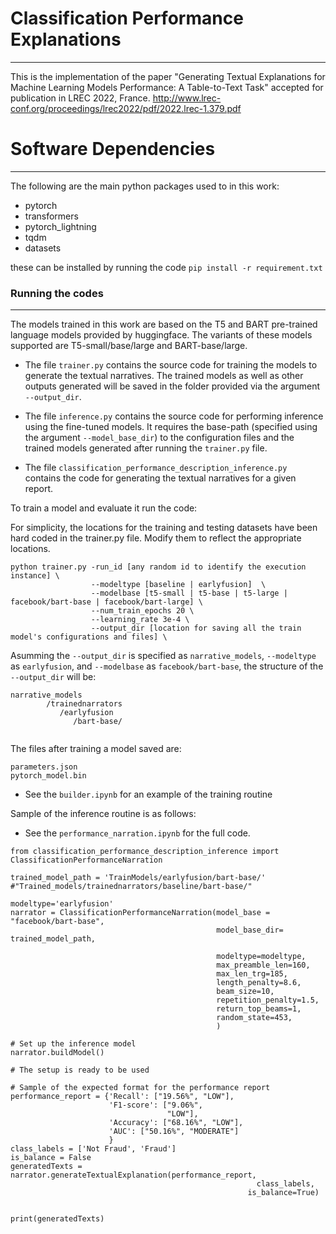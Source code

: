 # Classification Performance Explanations
---
This is the implementation of the paper "Generating Textual Explanations for Machine Learning Models Performance: A Table-to-Text Task" accepted for publication in LREC 2022, France. http://www.lrec-conf.org/proceedings/lrec2022/pdf/2022.lrec-1.379.pdf 

# Software Dependencies
---
The following are the main python packages used to in this work:
- pytorch
- transformers
- pytorch_lightning
- tqdm
- datasets

these can be installed by running the code  ``pip install -r requirement.txt`` 




### Running the codes
---

The models trained in this work are based on the T5 and BART pre-trained language models provided by huggingface. The variants of these models  supported are T5-small/base/large and BART-base/large.  
- The file ``trainer.py`` contains the source code for training the models to generate the textual narratives. The trained models as well as other outputs generated will be saved in the folder provided via the argument ``--output_dir``. 

- The file ``inference.py`` contains the source code for performing inference using the fine-tuned models. It requires the base-path (specified using the argument ``--model_base_dir``) to the  configuration files and the trained models generated after running the ``trainer.py`` file. 

- The file ``classification_performance_description_inference.py `` contains the code for generating the textual narratives for a given report.

To train a model and evaluate it run the code:

For simplicity, the locations for the training and testing datasets have been hard coded in the trainer.py file. Modify them to reflect the appropriate locations.

```
python trainer.py -run_id [any random id to identify the execution instance] \  
                  --modeltype [baseline | earlyfusion]  \
                  --modelbase [t5-small | t5-base | t5-large | facebook/bart-base | facebook/bart-large] \ 
                  --num_train_epochs 20 \
                  --learning_rate 3e-4 \
                  --output_dir [location for saving all the train model's configurations and files] \
```

Asumming the ``--output_dir`` is specified as ``narrative_models``, ``--modeltype`` as ``earlyfusion``, and ``--modelbase`` as  ``facebook/bart-base``, the structure of the ``--output_dir`` will be:
```
narrative_models
        /trainednarrators
           /earlyfusion
              /bart-base/
        
```
The files after training a model saved are:
```
parameters.json
pytorch_model.bin
```
* See the ``builder.ipynb`` for an example of the training routine


Sample of the inference routine is as follows:
* See the ``performance_narration.ipynb`` for the full code.

```
from classification_performance_description_inference import ClassificationPerformanceNarration

trained_model_path = 'TrainModels/earlyfusion/bart-base/'
#"Trained_models/trainednarrators/baseline/bart-base/"

modeltype='earlyfusion'
narrator = ClassificationPerformanceNarration(model_base = "facebook/bart-base",
                                              model_base_dir= trained_model_path,
                                              
                                              modeltype=modeltype,
                                              max_preamble_len=160,
                                              max_len_trg=185,
                                              length_penalty=8.6,
                                              beam_size=10,
                                              repetition_penalty=1.5,
                                              return_top_beams=1,
                                              random_state=453,
                                              )
                                              
# Set up the inference model
narrator.buildModel()

# The setup is ready to be used

# Sample of the expected format for the performance report
performance_report = {'Recall': ["19.56%", "LOW"],
                      'F1-score': ["9.06%",
                                   "LOW"],
                      'Accuracy': ["68.16%", "LOW"],
                      'AUC': ["50.16%", "MODERATE"]
                      }
class_labels = ['Not Fraud', 'Fraud']
is_balance = False
generatedTexts = narrator.generateTextualExplanation(performance_report,
                                                       class_labels,
                                                     is_balance=True)


print(generatedTexts)
```







